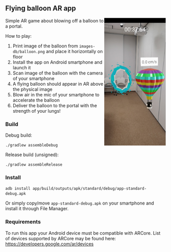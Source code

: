 ## Flying balloon AR app

<a href="https://github.com/niemandkun/flying-balloon-ar-app/blob/master/screenshot.png">
  <img src="https://raw.githubusercontent.com/niemandkun/flying-balloon-ar-app/master/screenshot.png" height="400" align="right">
</a>

Simple AR game about blowing off a balloon to a portal.

How to play:

1. Print image of the balloon from `images-db/balloon.png` and place it horizontally on floor
2. Install the app on Android smartphone and launch it
3. Scan image of the balloon with the camera of your smartphone
4. A flying balloon should appear in AR above the physical image
5. Blow air in the mic of your smartphone to accelerate the balloon
6. Deliver the balloon to the portal with the strength of your lungs!

### Build

Debug build:

```
./gradlew assembleDebug
```

Release build (unsigned):

```
./gradlew assembleRelease
```

### Install

```
adb install app/build/outputs/apk/standard/debug/app-standard-debug.apk
```

Or simply copy/move `app-standard-debug.apk` on your smartphone and install it through File Manager.

### Requirements

To run this app your Android device must be compatible with ARCore.
List of devices supported by ARCore may be found here: https://developers.google.com/ar/devices

